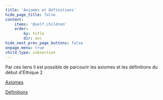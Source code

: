 ```yaml
---
title: 'Axiomes et Définitions'
hide_page_title: false
content:
    items: '@self.children'
    order:
        by: title
        dir: asc
hide_next_prev_page_buttons: false
onpage_menu: true
child_type: subsection
---
```


Par ces liens il est possible de parcourir les axiomes et les définitions du début d'Éthique 2

[Axiomes](/multisections/e2a1)

[Définitions](/multisections/e2d1)

